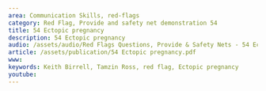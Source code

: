 ```yaml
---
area: Communication Skills, red-flags
category: Red Flag, Provide and safety net demonstration 54
title: 54 Ectopic pregnancy
description: 54 Ectopic pregnancy
audio: /assets/audio/Red Flags Questions, Provide & Safety Nets - 54 Ectopic pregnancy - MQ.mp3
article: /assets/publication/54 Ectopic pregnancy.pdf
www: 
keywords: Keith Birrell, Tamzin Ross, red flag, Ectopic pregnancy
youtube: 
--- 
```

